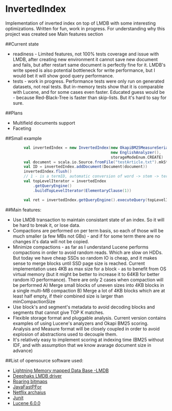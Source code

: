 # InvertedIndex
Implementation of inverted index on top of LMDB with some interesting optimizations. 
Written for fun, work in progress. For understanding why this project was created see Main features section

##Current state
* readiness - Limited features, not 100% tests coverage and issue with LMDB, after creating new environment it cannot save new document and fails, but after restart same document is perfectly fine for it. LMDB's write speed is also potential bottleneck for write performance, but I would bet it will show good query performance. 
* tests - work in progress. Performance tests were only run on generated datasets, not real tests. But in-memory tests show that it is comparable with Lucene, and for some cases even faster. Educated guess would be - because Red-Black-Tree is faster than skip-lists. But it's hard to say for sure.

##Plans
* Multifield documents support
* Faceting


 
##Small example

```scala
        val invertedIndex = new InvertedIndex(new OkapiBM25MeasureSerializer(),
                                              new EnglishAnalyzer(),
                                              storageModeEnum.CREATE)
        val document = scala.io.Source.fromFile("testArticle.txt").mkString
        val ID = invertedIndex.addDocument(Document(document))
        invertedIndex.flush()
        // 1 - is a termID, automatic conversion of word -> stem -> termID, will be added soon
        val topLevelIterator = invertedIndex
            .getQueryEngine()
            .buildTopLevelIterator(ElementaryClause(1))

        val ret = invertedIndex.getQueryEngine().executeQuery(topLevelIterator, 10)
```



##Main features:
*  Use LMDB transaction to maintain consistant state of an index. So it will be hard to break it, or lose data.
*  Compactions are performed on per term basis, so each of those will be much smaller (a few MBs not GBs) -
   and if for some term there are no changes it's data will not be copied. 
*  Minimize compactions - as far as I understand Lucene performs compactions in order to avoid random reads. Which are slow on HDDs.
   But today we have cheap SSDs so random IO is cheap, and it makes sense to  merge blocks until SSD page size is reached.
   Current implementation uses 4KB as max size for a block - as to benefit from OS virtual memory (but it might be better to increase it to 64KB for better random IO performance).
   There are only 2 cases when compaction will be performed A) Merge small blocks of uneven sizes into 4KB blocks in a single multi-MB compaction B) Merge a lot of 4KB blocks which are at least half empty, if their combined size is larger than minCompactionSize
*  Use block's and segment's metadata to avoid decoding blocks and segments that cannot give TOP K matches.
*  Flexible storage format and pluggable analysis. Current version contains examples of using Lucene's analyzers and Okapi BM25 scoring.
   Analysis and Measure format will be closely coupled in order to avoid explosion of abstractions used to decouple them.
*  It's relatively easy to implement scoring at indexing time (BM25 without IDF, and with assumption that we know avarage document size in advance)


##List of opensource software used:
*   [Lightning Memory mapped Data Base -LMDB](https://github.com/LMDB/lmdb)  
*   [Deephaks LMDB driver](https://github.com/deephacks/lmdbjni)
*   [Roaring bitmaps](https://github.com/RoaringBitmap/RoaringBitmap)
*   [JavaFastPFor](https://github.com/lemire/JavaFastPFOR)
*   [Netflix archaius](https://github.com/Netflix/archaius)
*   [Junit](https://github.com/junit-team)
*   [Lucene 6.0.0](https://github.com/apache/lucene-solr)

